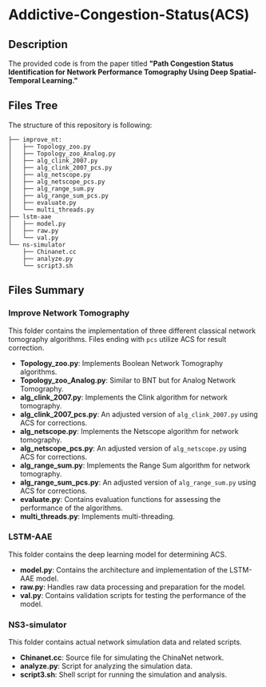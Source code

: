 # Addictive-Congestion-Status(ACS)

## Description
The provided code is from the paper titled **"Path Congestion Status Identification for Network Performance Tomography Using Deep Spatial-Temporal Learning."**

## Files Tree
The structure of this repository is following:
```
├── improve_nt:
│   ├── Topology_zoo.py       
│   ├── Topology_zoo_Analog.py
│   ├── alg_clink_2007.py     
│   ├── alg_clink_2007_pcs.py 
│   ├── alg_netscope.py       
│   ├── alg_netscope_pcs.py   
│   ├── alg_range_sum.py      
│   ├── alg_range_sum_pcs.py  
│   ├── evaluate.py
│   └── multi_threads.py
├── lstm-aae
│   ├── model.py        
│   ├── raw.py
│   └── val.py
└── ns-simulator   
    ├── Chinanet.cc
    ├── analyze.py 
    └── script3.sh 
```
## Files Summary

### Improve Network Tomography
This folder contains the implementation of three different classical network tomography algorithms. Files ending with `pcs` utilize ACS for result correction.

- **Topology_zoo.py**: Implements Boolean Network Tomography algorithms.
- **Topology_zoo_Analog.py**: Similar to BNT  but for Analog Network Tomography.
- **alg_clink_2007.py**: Implements the Clink algorithm for network tomography.
- **alg_clink_2007_pcs.py**: An adjusted version of `alg_clink_2007.py` using ACS for corrections.
- **alg_netscope.py**: Implements the Netscope algorithm for network tomography.
- **alg_netscope_pcs.py**: An adjusted version of `alg_netscope.py` using ACS for corrections.
- **alg_range_sum.py**: Implements the Range Sum algorithm for network tomography.
- **alg_range_sum_pcs.py**: An adjusted version of `alg_range_sum.py` using ACS for corrections.
- **evaluate.py**: Contains evaluation functions for assessing the performance of the algorithms.
- **multi_threads.py**: Implements multi-threading.

### LSTM-AAE
This folder contains the deep learning model for determining ACS.

- **model.py**: Contains the architecture and implementation of the LSTM-AAE model.
- **raw.py**: Handles raw data processing and preparation for the model.
- **val.py**: Contains validation scripts for testing the performance of the model.

### NS3-simulator
This folder contains actual network simulation data and related scripts.

- **Chinanet.cc**: Source file for simulating the ChinaNet network.
- **analyze.py**: Script for analyzing the simulation data.
- **script3.sh**: Shell script for running the simulation and analysis.